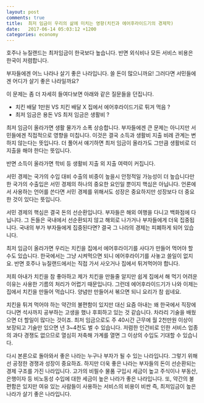 ```yaml
---
layout: post
comments: true
title:  최저 임금이 우리의 삶에 미치는 영향(치킨과 에어후라이드기의 경제학)
date:   2017-06-14 05:03:12 +1200
categories: economy
---
```


호주나 뉴질랜드는 최저임금이 한국보다 높습니다.
반면 외식비나 모든 서비스 비용은 한국이 저렴합니다.

부자들에겐 어느 나라나 살기 좋은 나라입니다. 쓸 돈이 많으니까요!
그러다면 서민들에겐 어디가 살기 좋은 나라일까요?

이 문제는 좀 더 자세히 들여다보면 아래와 같은 질문들을 던집니다.

- 치킨 배달 1만원 VS 치킨 배달 X 집에서 에어후라이드기로 튀겨 먹음 ?
- 최저 임금은 용돈 VS 최저 임금은 생활비 ?

최저 임금이 올라가면 생활 물가가 소폭 상승합니다. 부자들에겐 큰 문제는 아니지만 서민들에겐 직접적으로 영향을 미칩니다.
이것은 결국 소득과 생활비 지출 비례 관계는 변하지 않는다는 뜻입니다. 더 풀어서 얘기하면 최저 임금이 올라가도 그만큼 생활비로 더 지출을 해야 한다는 뜻입니다.

반면 소득이 올라가면 학비 등 생활비 지출 외 지출 여력이 커집니다.

서민 경제는 국가의 수입 대비 수출의 비중이 높을시 안정적일 가능성이 더 높습니다만
한 국가의 수출입은 서민 경제의 하나의 중요한 요인일 뿐이지 핵심은 아닙니다.
언론에서 사용하는 언어를 쓴다면 서민 경제를 위해서도 성장은 중요하지만 성장보다 더 중요한 것이 있다는 뜻입니다.

서민 경제의 핵심은 결국 돈의 선순환입니다. 부자들은 해외 여행을 다니고 백화점에 다닙니다. 그 돈들은 국내에서 선순환되지 않고 해외로 나가거나 부자들에게 더욱 집중됩니다. 국내의 부가 부자들에게 집중된다면? 결국 그 나라의 경제는 피폐하게 되어 있습니다. 

최저 임금이 올라가면 우리는 치킨을 집에서 에어후라이기를 사다가 만들어 먹어야 할 수도 있습니다. 한국에서는 그냥 시켜먹으면 되니 에어후라이기를 사놓고 쓸일이 없지요. 반면 호주나 뉴질랜드에서는 직접 가서 사오거나 집에서 튀겨먹어야 합니다.

저희 아내가 치킨을 참 좋아하고 제가 치킨을 만들줄 알지만 쉽게 집에서 해 먹기 어려운 이유는 사용한 기름의 처리가 어렵기 때문입니다. 그런데 에어후라이드기가 나와 이제는 집에서 치킨을 만들어 먹습니다. 양념만 만들어서 볶으면 되니 요리가 참 쉽네요.

치킨을 튀겨 먹어야 하는 약간의 불편함이 있지만 대신 요즘 아내는 왜 한국에서 직장에 다니면 석사까지 공부하는 고생을 했나 후회하고 있는 것 같습니다. 차라리 기술을 배웠으면 더 할일이 많다는 것이죠. 최저 임금으로도 주 40시간 근무에 월 2천만원 이상이 보장되고 기술만 있으면 년 3~4천도 벌 수 있습니다. 저렴한 인건비로 인한 서비스 업종의 과다 경쟁도 없으므로 열심히 저축해 가계를 열면 그 이상의 수입도 기대할 수 있습니다.

다시 본론으로 돌아와서 좋은 나라는 누구나 부자가 될 수 있는 나라입니다. 그렇기 위해선 공정한 경쟁과 성장이 중요하죠. 하지만 더욱 좋은 나라는 부자들의 돈이 선순환되는 경제 구조를 가진 나라입니다. 고가의 비필수 물품 구입시 세금이 높고 주식이나 부동산, 은행이자 등 비노동성 수입에 대한 세금이 높은 나라가 좋은 나라입니다. 또, 약간의 불편함은 있지만 여유 있는 사람들이 사용하는 서비스의 비용이 비싼 즉, 최저임금이 높은 나라가 살기 좋은 나라입니다.